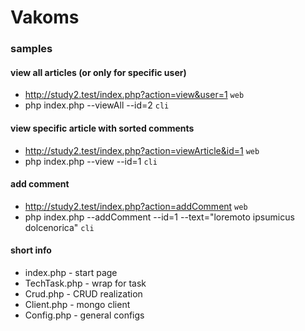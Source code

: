 # Vakoms

### samples

#### view all articles (or only for specific user)
* http://study2.test/index.php?action=view&user=1 ```web```
* php index.php --viewAll --id=2 ```cli```

#### view specific article with sorted comments
* http://study2.test/index.php?action=viewArticle&id=1 ```web```
* php index.php --view --id=1 ```cli```

#### add comment
* http://study2.test/index.php?action=addComment  ```web```
* php index.php --addComment --id=1 --text="loremoto ipsumicus dolcenorica" ```cli```

#### short info
* index.php - start page
* TechTask.php - wrap for task
* Crud.php - CRUD realization
* Client.php - mongo client
* Config.php - general configs